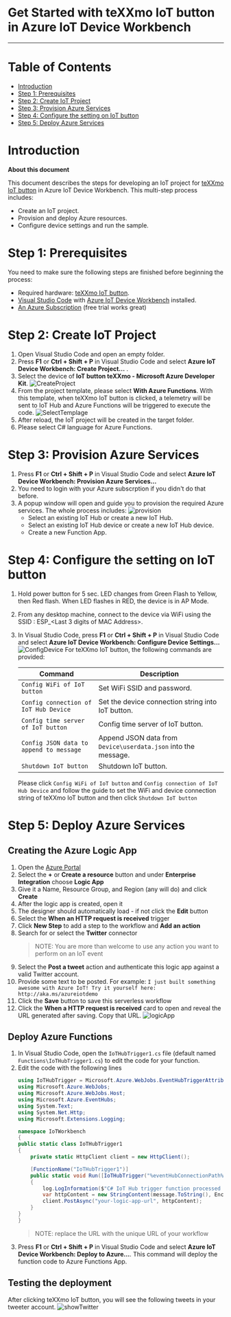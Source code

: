 # Get Started with teXXmo IoT button in Azure IoT Device Workbench
---

# Table of Contents

-   [Introduction](#introduction)
-   [Step 1: Prerequisites](#step-1-prerequisites)
-   [Step 2: Create IoT Project](#step-2-create-iot-project)
-   [Step 3: Provision Azure Services](#step-3-provision-azure-services)
-   [Step 4: Configure the setting on IoT button](#step-4-configure-the-setting-on-iot-button)
-   [Step 5: Deploy Azure Services](#step-5-deploy-azure-services)

# Introduction

**About this document**

This document describes the steps for developing an IoT project for [teXXmo IoT button](https://aka.ms/button) in Azure IoT Device Workbench. This multi-step process includes:
-   Create an IoT project.
-   Provision and deploy Azure resources.
-   Configure device settings and run the sample.

# Step 1: Prerequisites

You need to make sure the following steps are finished before beginning the process:

* Required hardware: [teXXmo IoT button](https://aka.ms/button).
* [Visual Studio Code](https://code.visualstudio.com/download/) with [Azure IoT Device Workbench](https://marketplace.visualstudio.com/items?itemName=vsciot-vscode.vscode-iot-workbench) installed.
* [An Azure Subscription](https://azure.microsoft.com/en-us/free/) (free trial works great)

# Step 2: Create IoT Project

1. Open Visual Studio Code and open an empty folder.
1. Press **F1** or **Ctrl + Shift + P** in Visual Studio Code and select **Azure IoT Device Workbench: Create Project...** .
1. Select the device of **IoT button teXXmo - Microsoft Azure Developer Kit**.
![CreateProject](media/iot-button-get-started/iot_button_create.jpg)
1. From the project template, please select **With Azure Functions**. With this template, when teXXmo IoT button is clicked, a telemetry will be sent to IoT Hub and Azure Functions will be triggered to execute the code.
![SelectTemplage](media/iot-button-get-started/iot_button_template.jpg)
1. After reload, the IoT project will be created in the target folder. 
1. Please select C# language for Azure Functions.

# Step 3: Provision Azure Services

1. Press **F1** or **Ctrl + Shift + P** in Visual Studio Code and select **Azure IoT Device Workbench: Provision Azure Services...**
1. You need to login with your Azure subscrption if you didn't do that before.
1. A popup window will open and guide you to provision the required Azure services. The whole process includes:
![provision](media/iot-button-get-started/iot_button_azure_provision.JPG)
    * Select an existing IoT Hub or create a new IoT Hub.
    * Select an existing IoT Hub device or create a new IoT Hub device. 
    * Create a new Function App.

# Step 4: Configure the setting on IoT button

1. Hold power button for 5 sec. LED changes from Green Flash to Yellow, then Red flash. When LED flashes in RED, the device is in AP Mode.

1. From any desktop machine, connect to the device via WiFi using the SSID : ESP_<Last 3 digits of MAC Address>.

1. In Visual Studio Code, press **F1** or **Ctrl + Shift + P** in Visual Studio Code and select **Azure IoT Device Workbench: Configure Device Settings...**
![ConfigDevice](media/iot-button-get-started/iot_button_config_device.JPG)
    For teXXmo IoT button, the following commands are provided:

    | Command | Description |
    | --- | --- |
    | `Config WiFi of IoT button`  | Set WiFi SSID and password. |
    | `Config connection of IoT Hub Device` | Set the device connection string into IoT button. |
    | `Config time server of IoT button` | Config time server of IoT button. |
    | `Config JSON data to append to message`  | Append JSON data from `Device\userdata.json` into the message.  |
    | `Shutdown IoT button` | Shutdown IoT button. |

    Please click `Config WiFi of IoT button` and `Config connection of IoT Hub Device` and follow the guide to set the WiFi and device connection string of teXXmo IoT button and then click `Shutdown IoT button`

# Step 5: Deploy Azure Services

## Creating the Azure Logic App

1. Open the [Azure Portal](https://portal.azure.com)
1. Select the **+** or **Create a resource** button and under **Enterprise Integration** choose **Logic App**
1. Give it a Name, Resource Group, and Region (any will do) and click **Create**
1. After the logic app is created, open it
1. The designer should automatically load - if not click the **Edit** button
1. Select the **When an HTTP request is received** trigger
1. Click **New Step** to add a step to the workflow and **Add an action**
1. Search for or select the **Twitter** connector
    > NOTE: You are more than welcome to use any action you want to perform on an IoT event
1. Select the **Post a tweet** action and authenticate this logic app against a valid Twitter account.
1. Provide some text to be posted. For example: `I just built something awesome with Azure IoT! Try it yourself here: http://aka.ms/azureiotdemo`
1. Click the **Save** button to save this serverless workflow
1. Click the **When a HTTP request is received** card to open and reveal the URL generated after saving.  Copy that URL.
![logicApp](media/iot-button-get-started/iot_button_logicapp.JPG)

## Deploy Azure Functions

1. In Visual Studio Code, open the `IoTHubTrigger1.cs` file (default named `Functions\IoTHubTrigger1.cs`) to edit the code for your function.
1. Edit the code with the following lines
    ```csharp
   using IoTHubTrigger = Microsoft.Azure.WebJobs.EventHubTriggerAttribute;
   using Microsoft.Azure.WebJobs;
   using Microsoft.Azure.WebJobs.Host;
   using Microsoft.Azure.EventHubs;
   using System.Text;
   using System.Net.Http;
   using Microsoft.Extensions.Logging;

   namespace IoTWorkbench
   {
    public static class IoTHubTrigger1
    {
        private static HttpClient client = new HttpClient();

        [FunctionName("IoTHubTrigger1")]
        public static void Run([IoTHubTrigger("%eventHubConnectionPath%", Connection = "eventHubConnectionString")]EventData message, ILogger log)
        {            
            log.LogInformation($"C# IoT Hub trigger function processed a message: {message}");
            var httpContent = new StringContent(message.ToString(), Encoding.UTF8, "application/json");
            client.PostAsync("your-logic-app-url", httpContent);
        }
    }
   }      
    ```
    > NOTE: replace the URL with the unique URL of your workflow
1. Press **F1** or **Ctrl + Shift + P** in Visual Studio Code and select  **Azure IoT Device Workbench: Deploy to Azure...**. This command will deploy the function code to Azure Functions App.

## Testing the deployment

After clicking teXXmo IoT button, you will see the following tweets in your tweeter account.
![showTwitter](media/iot-button-get-started/iot_button_twitter.JPG)
